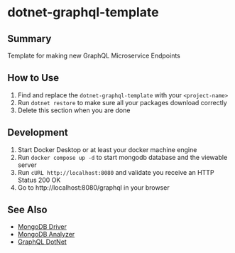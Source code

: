 # dotnet-graphql-template

## Summary

Template for making new GraphQL Microservice Endpoints

## How to Use

1. Find and replace the `dotnet-graphql-template` with your `<project-name>`
2. Run `dotnet restore` to make sure all your packages download correctly
3. Delete this section when you are done

## Development

1. Start Docker Desktop or at least your docker machine engine
2. Run `docker compose up -d` to start mongodb database and the viewable server
3. Run `cURL http://localhost:8080` and validate you receive an HTTP Status 200 OK
3. Go to http://localhost:8080/graphql in your browser

## See Also

- [MongoDB Driver](https://www.nuget.org/packages/MongoDB.Driver)
- [MongoDB Analyzer](https://www.mongodb.com/docs/mongodb-analyzer/current/)
- [GraphQL DotNet](https://graphql-dotnet.github.io/docs/getting-started/introduction/)